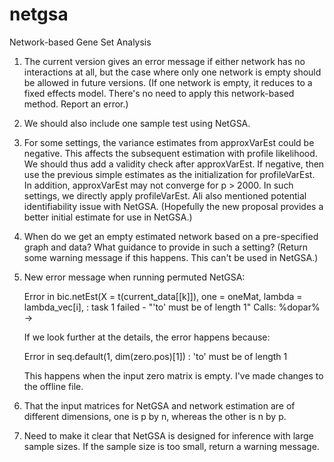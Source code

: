 # netgsa
Network-based Gene Set Analysis

1. The current version gives an error message if either network has no interactions at all, but the case where only one network is empty should be allowed in future versions. (If one network is empty, it reduces to a fixed effects model. There's no need to apply this network-based method. Report an error.)

2. We should also include one sample test using NetGSA.

3. For some settings, the variance estimates from approxVarEst could be negative. This affects the subsequent estimation with profile likelihood. We should thus add a validity check after approxVarEst. If negative, then use the previous simple estimates as the initialization for profileVarEst. In addition, approxVarEst may not converge for p > 2000. In such settings, we directly apply profileVarEst. Ali also mentioned potential identifiability issue with NetGSA. (Hopefully the new proposal provides a better initial estimate for use in NetGSA.)

4. When do we get an empty estimated network based on a pre-specified graph and data? What guidance to provide in such a setting? (Return some warning message if this happens. This can't be used in NetGSA.)

5. New error message when running permuted NetGSA: 
    
    Error in bic.netEst(X = t(current_data[[k]]), one = oneMat, lambda = lambda_vec[i],  :
      task 1 failed - "'to' must be of length 1"
    Calls: %dopar% -> 
    
    If we look further at the details, the error happens because:
    
    Error in seq.default(1, dim(zero.pos)[1]) : 'to' must be of length 1
 
    This happens when the input zero matrix is empty. I've made changes to the offline file.
6. That the input matrices for NetGSA and network estimation are of different dimensions, one is p by n, whereas the other is n by p. 

7. Need to make it clear that NetGSA is designed for inference with large sample sizes. If the sample size is too small, return a warning message. 
    
